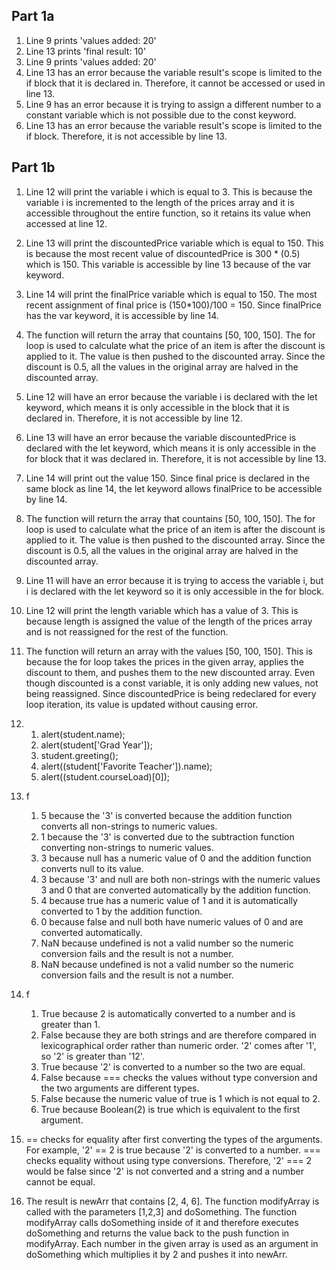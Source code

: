 ## Part 1a

1. Line 9 prints 'values added: 20'
2. Line 13 prints 'final result: 10'
3. Line 9 prints 'values added: 20'
4. Line 13 has an error because the variable result's scope is limited to the if block that it is declared in. Therefore, it cannot be accessed or used in line 13.
5. Line 9 has an error because it is trying to assign a different number to a constant variable which is not possible due to the const keyword.
6. Line 13 has an error because the variable result's scope is limited to the if block. Therefore, it is not accessible by line 13.

## Part 1b

1. Line 12 will print the variable i which is equal to 3. This is because the variable i is incremented to the length of the prices array and it is accessible throughout the entire function, so it retains its value when accessed at line 12.
2. Line 13 will print the discountedPrice variable which is equal to 150. This is because the most recent value of discountedPrice is 300 * (0.5) which is 150. This variable is accessible by line 13 because of the var keyword.
3. Line 14 will print the finalPrice variable which is equal to 150. The most recent assignment of final price is (150*100)/100 = 150. Since finalPrice has the var keyword, it is accessible by line 14.
4. The function will return the array that countains [50, 100, 150]. The for loop is used to calculate what the price of an item is after the discount is applied to it. The value is then pushed to the discounted array. Since the discount is 0.5, all the values in the original array are halved in the discounted array.
5. Line 12 will have an error because the variable i is declared with the let keyword, which means it is only accessible in the block that it is declared in. Therefore, it is not accessible by line 12.
6. Line 13 will have an error because the variable discountedPrice is declared with the let keyword, which means it is only accessible in the for block that it was declared in. Therefore, it is not accessible by line 13.
7. Line 14 will print out the value 150. Since final price is declared in the same block as line 14, the let keyword allows finalPrice to be accessible by line 14.
8. The function will return the array that countains [50, 100, 150]. The for loop is used to calculate what the price of an item is after the discount is applied to it. The value is then pushed to the discounted array. Since the discount is 0.5, all the values in the original array are halved in the discounted array.
9. Line 11 will have an error because it is trying to access the variable i, but i is declared with the let keyword so it is only accessible in the for block.
10. Line 12 will print the length variable which has a value of 3. This is because length is assigned the value of the length of the prices array and is not reassigned for the rest of the function.
11. The function will return an array with the values [50, 100, 150]. This is because the for loop takes the prices in the given array, applies the discount to them, and pushes them to the new discounted array. Even though discounted is a const variable, it is only adding new values, not being reassigned. Since discountedPrice is being redeclared for every loop iteration, its value is updated without causing error.
12. 
    1.  alert(student.name);
    2.  alert(student['Grad Year']);
    3.  student.greeting();
    4.  alert((student['Favorite Teacher']).name);
    5.  alert((student.courseLoad)[0]);
13. f
    1. 5 because the '3' is converted because the addition function converts all non-strings to numeric values.
    2.  1 because the '3' is converted due to the subtraction function converting non-strings to numeric values.
    3.  3 because null has a numeric value of 0 and the addition function converts null to its value.
    4.  3 because '3' and null are both non-strings with the numeric values 3 and 0 that are converted automatically by the addition function.
    5.  4 because true has a numeric value of 1 and it is automatically converted to 1 by the addition function.
    6.  0 because false and null both have numeric values of 0 and are converted automatically.
    7.  NaN because undefined is not a valid number so the numeric conversion fails and the result is not a number.
    8.  NaN because undefined is not a valid number so the numeric conversion fails and the result is not a number.
14. f
    1.  True because 2 is automatically converted to a number and is greater than 1.
    2.  False because they are both strings and are therefore compared in lexicographical order rather than numeric order. '2' comes after '1', so '2' is greater than '12'.
    3.  True because '2' is converted to a number so the two are equal.
    4.  False because === checks the values without type conversion and the two arguments are different types.
    5.  False because the numeric value of true is 1 which is not equal to 2.
    6.  True because Boolean(2) is true which is equivalent to the first argument.
15. == checks for equality after first converting the types of the arguments. For example, '2' == 2 is true because '2' is converted to a number. === checks equality without using type conversions. Therefore, '2' === 2 would be false since '2' is not converted and a string and a number cannot be equal.

17. The result is newArr that contains [2, 4, 6]. The function modifyArray is called with the parameters [1,2,3] and doSomething. The function modifyArray calls doSomething inside of it and therefore executes doSomething and returns the value back to the push function in modifyArray. Each number in the given array is used as an argument in doSomething which multiplies it by 2 and pushes it into newArr.
